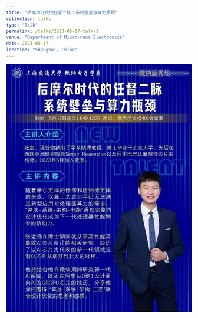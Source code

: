 ```yaml
---
title: "后摩尔时代的任督二脉：系统壁垒与算力瓶颈"
collection: talks
type: "Talk"
permalink: /talks/2023-05-17-talk-1
venue: "Department of Micro-nano Electronics"
date: 2023-05-17
location: "Shanghai, China"
---
```


![20230517 Talk Poster](/images/talks/20230517.jpg)